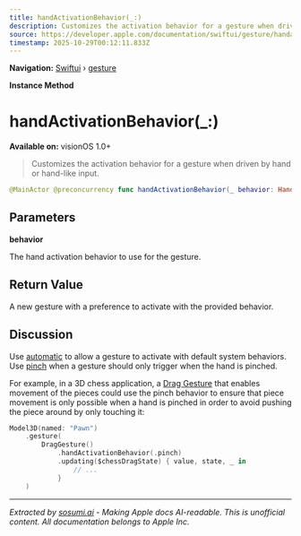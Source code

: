 ```yaml
---
title: handActivationBehavior(_:)
description: Customizes the activation behavior for a gesture when driven by hand or hand-like input.
source: https://developer.apple.com/documentation/swiftui/gesture/handactivationbehavior(_:)
timestamp: 2025-10-29T00:12:11.833Z
---
```


**Navigation:** [Swiftui](/documentation/swiftui) › [gesture](/documentation/swiftui/gesture)

**Instance Method**

# handActivationBehavior(_:)

**Available on:** visionOS 1.0+

> Customizes the activation behavior for a gesture when driven by hand or hand-like input.

```swift
@MainActor @preconcurrency func handActivationBehavior(_ behavior: HandActivationBehavior) -> some Gesture<Self.Value>
```

## Parameters

**behavior**

The hand activation behavior to use for the gesture.



## Return Value

A new gesture with a preference to activate with the provided behavior.

## Discussion

Use [automatic](/documentation/swiftui/handactivationbehavior/automatic) to allow a gesture to activate with default system behaviors. Use [pinch](/documentation/swiftui/handactivationbehavior/pinch) when a gesture should only trigger when the hand is pinched.

For example, in a 3D chess application, a [Drag Gesture](/documentation/swiftui/draggesture) that enables movement of the pieces could use the pinch behavior to ensure that piece movement is only possible when a hand is pinched in order to avoid pushing the piece around by only touching it:

```swift
Model3D(named: "Pawn")
    .gesture(
        DragGesture()
            .handActivationBehavior(.pinch)
            .updating($chessDragState) { value, state, _ in
                // ...
            }
    )
```

---

*Extracted by [sosumi.ai](https://sosumi.ai) - Making Apple docs AI-readable.*
*This is unofficial content. All documentation belongs to Apple Inc.*
